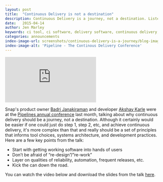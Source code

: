 ```yaml
---
layout: post
title:  "Continuous Delivery is not a destination"
description: Continuous Delivery is a journey, not a destination. Listen to Badri and Akshay discuss this topic from the Pipeline Conference.
date:   2015-04-14
author: Jen Marley
keywords: ci tool, ci software, delivery software, continuous delivery, ci automation, continuous delivery tool, continuous integration, what is continuous delivery, snap ci
categories: announcements
index-image-url: screenshots/continuous-delivery-is-a-journey/blog-image.png
index-image-alt: 'Pipeline - The Continous Delivery Conference'
---
```


<div class='video-embed-container'>
  <iframe src='https://player.vimeo.com/video/124285970' frameborder='0' webkitAllowFullScreen="true" mozallowfullscreen="true" allowFullScreen="true">&nbsp;</iframe>
</div>

Snap's product owner [Badri Janakiraman](https://github.com/badrij) and developer [Akshay Karle](https://github.com/akshaykarle) were at the [Pipelines annual conference](http://web.pipelineconf.info/) last month, talking about why continuous delivery should be a journey, not a destination. Although it certainly would be easier if one could just do step 1, step 2, etc, and achieve continuous delivery, it's more complex than that and really should be a set of principles that informs tool choices, systems architecture, and development practices. Here are a few key points from the talk:

* Start with getting working software into hands of users
* Don’t be afraid of “re-design”/”re-work”
* Layer on qualities of reliability, automation, frequent releases, etc.
* Kick the can down the road.

You can watch the video below and download the slides from the talk [here](https://pipelineconf.files.wordpress.com/2014/03/badri-akshay-cd-is-a-journey2015.pdf).

